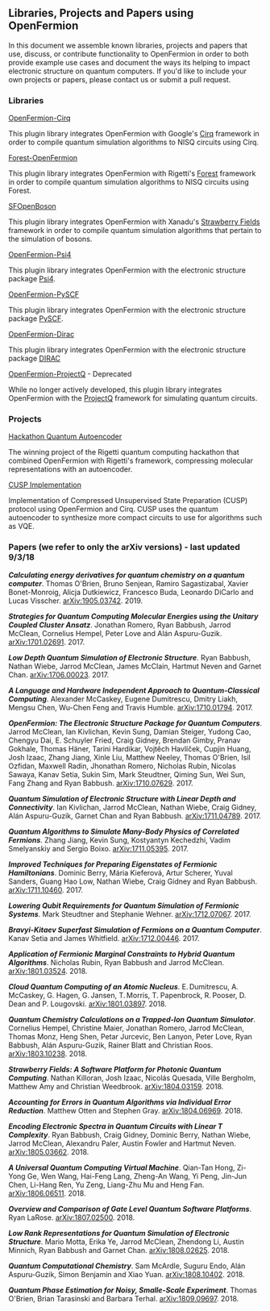 ## Libraries, Projects and Papers using OpenFermion

In this document we assemble known libraries, projects and papers that use,
discuss, or contribute functionality to OpenFermion in order to both provide
example use cases and document the ways its helping to impact electronic
structure on quantum computers. If you'd like to include your own projects
or papers, please contact us or submit a pull request.


### Libraries

[OpenFermion-Cirq](https://github.com/quantumlib/OpenFermion-Cirq)

This plugin library integrates OpenFermion with Google's
[Cirq](https://github.com/quantumlib/Cirq) framework in order to compile
quantum simulation algorithms to NISQ circuits using Cirq.

[Forest-OpenFermion](https://github.com/rigetticomputing/forestopenfermion) 

This plugin library integrates OpenFermion with Rigetti's
[Forest](https://www.rigetti.com/forest) framework in order to compile
quantum simulation algorithms to NISQ circuits using Forest.

[SFOpenBoson](https://github.com/XanaduAI/SFOpenBoson)

This plugin library integrates OpenFermion with Xanadu's
[Strawberry Fields](https://github.com/XanaduAI/strawberryfields)
framework in order to compile quantum simulation algorithms that
pertain to the simulation of bosons.

[OpenFermion-Psi4](http://github.com/quantumlib/OpenFermion-Psi4)

This plugin library integrates OpenFermion with the electronic structure
package [Psi4](http://psicode.org).

[OpenFermion-PySCF](http://github.com/quantumlib/OpenFermion-PySCF)

This plugin library integrates OpenFermion with the electronic structure package
[PySCF](https://github.com/sunqm/pyscf).

[OpenFermion-Dirac](https://github.com/bsenjean/Openfermion-Dirac)

This plugin library integrates OpenFermion with the electronic structure package
[DIRAC](http://diracprogram.org/doku.php)

[OpenFermion-ProjectQ](https://github.com/quantumlib/OpenFermion-ProjectQ) - Deprecated

While no longer actively developed, this plugin library integrates OpenFermion
with the [ProjectQ](https://projectq.ch) framework for simulating quantum
circuits.


### Projects

[Hackathon Quantum Autoencoder](https://github.com/hsim13372/QCompress)

The winning project of the Rigetti quantum computing hackathon that combined
OpenFermion with Rigetti's framework, compressing molecular representations
with an autoencoder.

[CUSP Implementation](https://github.com/zapatacomputing/cusp_cirq_demo)

Implementation of Compressed Unsupervised State Preparation (CUSP) protocol
using OpenFermion and Cirq. CUSP uses the quantum autoencoder to synthesize
more compact circuits to use for algorithms such as VQE.


### Papers (we refer to only the arXiv versions) - last updated 9/3/18

***Calculating energy derivatives for quantum chemistry on a quantum computer***.
Thomas O'Brien, Bruno Senjean, Ramiro Sagastizabal, Xavier Bonet-Monroig,
Alicja Dutkiewicz, Francesco Buda, Leonardo DiCarlo and Lucas Visscher.
[arXiv:1905.03742](https://arxiv.org/abs/1905.03742). 2019.

***Strategies for Quantum Computing Molecular Energies using the Unitary Coupled
Cluster Ansatz***. Jonathan Romero, Ryan Babbush, Jarrod McClean, Cornelius
Hempel, Peter Love and Alán Aspuru-Guzik.
[arXiv:1701.02691](https://arxiv.org/abs/1701.02691). 2017.

***Low Depth Quantum Simulation of Electronic Structure***. Ryan Babbush, Nathan Wiebe,
Jarrod McClean, James McClain, Hartmut Neven and Garnet Chan.
[arXiv:1706.00023](https://arxiv.org/abs/1706.00023). 2017.

***A Language and Hardware Independent Approach to Quantum-Classical
Computing***. Alexander McCaskey, Eugene Dumitrescu, Dmitry Liakh, Mengsu Chen,
Wu-Chen Feng and Travis Humble.
[arXiv:1710.01794](https://arxiv.org/abs/1710.01794). 2017.

***OpenFermion: The Electronic Structure Package for Quantum Computers***.
Jarrod McClean, Ian Kivlichan, Kevin Sung, Damian Steiger, Yudong Cao, Chengyu Dai,
E. Schuyler Fried, Craig Gidney, Brendan Gimby, Pranav Gokhale, Thomas Häner,
Tarini Hardikar, Vojtĕch Havlíček, Cupjin Huang, Josh Izaac, Zhang Jiang, Xinle Liu,
Matthew Neeley, Thomas O'Brien, Isil Ozfidan, Maxwell Radin, Jhonathan Romero,
Nicholas Rubin, Nicolas Sawaya, Kanav Setia, Sukin Sim, Mark Steudtner,
Qiming Sun, Wei Sun, Fang Zhang and Ryan Babbush.
[arXiv:1710.07629](https://arxiv.org/abs/1710.07629). 2017.

***Quantum Simulation of Electronic Structure with Linear Depth and Connectivity***.
Ian Kivlichan, Jarrod McClean, Nathan Wiebe, Craig Gidney,
Alán Aspuru-Guzik, Garnet Chan and Ryan Babbush.
[arXiv:1711.04789](https://arxiv.org/abs/1711.04789). 2017.

***Quantum Algorithms to Simulate Many-Body Physics of Correlated Fermions***.
Zhang Jiang, Kevin Sung, Kostyantyn Kechedzhi, Vadim Smelyanskiy and Sergio Boixo.
[arXiv:1711.05395](https://arxiv.org/abs/1711.05395). 2017.

***Improved Techniques for Preparing Eigenstates of Fermionic Hamiltonians***.
Dominic Berry, Mária Kieferová, Artur Scherer, Yuval Sanders,
Guang Hao Low, Nathan Wiebe, Craig Gidney and Ryan Babbush.
[arXiv:1711.10460](https://arxiv.org/abs/1711.10460). 2017.

***Lowering Qubit Requirements for Quantum Simulation of Fermionic Systems***.
Mark Steudtner and Stephanie Wehner.
[arXiv:1712.07067](https://arxiv.org/abs/1712.07067). 2017.

***Bravyi-Kitaev Superfast Simulation of Fermions on a Quantum Computer***.
Kanav Setia and James Whitfield.
[arXiv:1712.00446](https://arxiv.org/abs/1712.00446). 2017.

***Application of Fermionic Marginal Constraints to Hybrid Quantum
Algorithms***. Nicholas Rubin, Ryan Babbush and Jarrod McClean.
[arXiv:1801.03524](https://arxiv.org/abs/1801.03524). 2018.

***Cloud Quantum Computing of an Atomic Nucleus***.
E. Dumitrescu, A. McCaskey, G. Hagen, G. Jansen, T. Morris,
T. Papenbrock, R. Pooser, D. Dean and P. Lougovski.
[arXiv:1801.03897](https://arxiv.org/abs/1801.03897). 2018.

***Quantum Chemistry Calculations on a Trapped-Ion Quantum Simulator***.
Cornelius Hempel, Christine Maier, Jonathan Romero, Jarrod McClean,
Thomas Monz, Heng Shen, Petar Jurcevic, Ben Lanyon, Peter Love, Ryan Babbush,
Alán Aspuru-Guzik, Rainer Blatt and Christian Roos.
[arXiv:1803.10238](https://arxiv.org/abs/1803.10238). 2018.

***Strawberry Fields: A Software Platform for Photonic Quantum Computing***.
Nathan Killoran, Josh Izaac, Nicolás Quesada, Ville Bergholm, Matthew Amy and
Christian Weedbrook.
[arXiv:1804.03159](https://arxiv.org/abs/1804.03159). 2018.

***Accounting for Errors in Quantum Algorithms via Individual Error
Reduction***. Matthew Otten and Stephen Gray.
[arXiv:1804.06969](https://arxiv.org/abs/1804.06969). 2018.

***Encoding Electronic Spectra in Quantum Circuits with Linear T Complexity***.
Ryan Babbush, Craig Gidney, Dominic Berry, Nathan Wiebe, Jarrod McClean,
Alexandru Paler, Austin Fowler and Hartmut Neven.
[arXiv:1805.03662](https://arxiv.org/abs/1805.03662). 2018.

***A Universal Quantum Computing Virtual Machine***.
Qian-Tan Hong, Zi-Yong Ge, Wen Wang, Hai-Feng Lang, Zheng-An Wang, Yi Peng,
Jin-Jun Chen, Li-Hang Ren, Yu Zeng, Liang-Zhu Mu and Heng Fan.
[arXiv:1806.06511](https://arxiv.org/abs/1806.06511). 2018.

***Overview and Comparison of Gate Level Quantum Software Platforms***.
Ryan LaRose. [arXiv:1807.02500](https://arxiv.org/abs/1807.02500). 2018.

***Low Rank Representations for Quantum Simulation of Electronic Structure***.
Mario Motta, Erika Ye, Jarrod McClean, Zhendong Li, Austin Minnich,
Ryan Babbush and Garnet Chan.
[arXiv:1808.02625](https://arxiv.org/abs/1808.02625). 2018.

***Quantum Computational Chemistry***.
Sam McArdle, Suguru Endo, Alán Aspuru-Guzik, Simon Benjamin and Xiao Yuan.
[arXiv:1808.10402](https://arxiv.org/abs/1808.10402). 2018.

***Quantum Phase Estimation for Noisy, Smalle-Scale Experiment***.
Thomas O'Brien, Brian Tarasinski and Barbara Terhal.
[arXiv:1809.09697](https://arxiv.org/abs/1809.09697). 2018.
